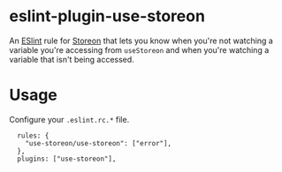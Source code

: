 # eslint-plugin-use-storeon

An [ESlint](https://eslint.org/) rule for [Storeon](https://github.com/storeon/storeon) that lets you know when you're not watching a variable you're accessing from `useStoreon` and when you're watching a variable that isn't being accessed.

# Usage
Configure your `.eslint.rc.*` file.

```
  rules: {
    "use-storeon/use-storeon": ["error"],
  },
  plugins: ["use-storeon"],
```
